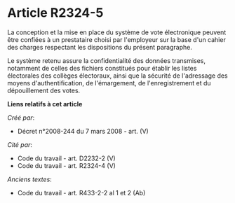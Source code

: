 # Article R2324-5

La conception et la mise en place du système de vote électronique peuvent être confiées à un prestataire choisi par
l'employeur sur la base d'un cahier des charges respectant les dispositions du présent paragraphe.

Le système retenu assure la confidentialité des données transmises, notamment de celles des fichiers constitués pour établir
les listes électorales des collèges électoraux, ainsi que la sécurité de l'adressage des moyens d'authentification, de
l'émargement, de l'enregistrement et du dépouillement des votes.

**Liens relatifs à cet article**

_Créé par_:

  - Décret n°2008-244 du 7 mars 2008 - art. (V)

_Cité par_:

  - Code du travail - art. D2232-2 (V)
  - Code du travail - art. R2324-4 (V)

_Anciens textes_:

  - Code du travail - art. R433-2-2 al 1 et 2 (Ab)
